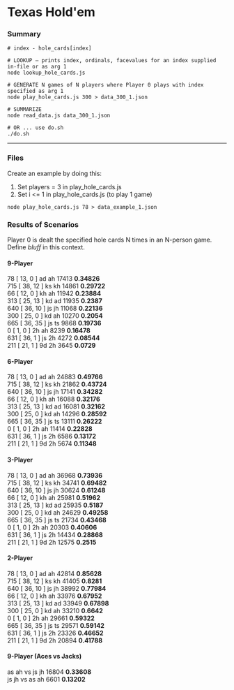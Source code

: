 # Texas Hold'em
### Summary

```shell
# index - hole_cards[index]

# LOOKUP — prints index, ordinals, facevalues for an index supplied in-file or as arg 1
node lookup_hole_cards.js

# GENERATE N games of N players where Player 0 plays with index specified as arg 1
node play_hole_cards.js 300 > data_300_1.json

# SUMMARIZE
node read_data.js data_300_1.json

# OR ... use do.sh
./do.sh
```
---- 

### Files

Create an example by doing this:
1. Set players = 3 in play_hole_cards.js
2. Set i <= 1 in play_hole_cards.js (to play 1 game)
```
node play_hole_cards.js 78 > data_example_1.json
```

### Results of Scenarios
Player 0 is dealt the specified hole cards N times in an N-person game. Define *bluff* in this context.


#### 9-Player

78 [ 13, 0 ] ad ah	17413	**0.34826**<br />
715 [ 38, 12 ] ks kh	14861	**0.29722**<br />
66 [ 12, 0 ] kh ah	11942	**0.23884**<br />
313 [ 25, 13 ] kd ad	11935	**0.2387**<br />
640 [ 36, 10 ] js jh	11068	**0.22136**<br />
300 [ 25, 0 ] kd ah	10270	**0.2054**<br />
665 [ 36, 35 ] js ts	9868	**0.19736**<br />
0 [ 1, 0 ] 2h ah	8239	**0.16478**<br />
631 [ 36, 1 ] js 2h	4272	**0.08544**<br />
211 [ 21, 1 ] 9d 2h	3645	**0.0729**<br />

#### 6-Player

78 [ 13, 0 ] ad ah	24883	**0.49766**<br />
715 [ 38, 12 ] ks kh	21862	**0.43724**<br />
640 [ 36, 10 ] js jh	17141	**0.34282**<br />
66 [ 12, 0 ] kh ah	16088	**0.32176**<br />
313 [ 25, 13 ] kd ad	16081	**0.32162**<br />
300 [ 25, 0 ] kd ah	14296	**0.28592**<br />
665 [ 36, 35 ] js ts	13111	**0.26222**<br />
0 [ 1, 0 ] 2h ah	11414	**0.22828**<br />
631 [ 36, 1 ] js 2h	6586	**0.13172**<br />
211 [ 21, 1 ] 9d 2h	5674	**0.11348**<br />

#### 3-Player

78 [ 13, 0 ] ad ah	36968	**0.73936**<br />
715 [ 38, 12 ] ks kh	34741	**0.69482**<br />
640 [ 36, 10 ] js jh	30624	**0.61248**<br />
66 [ 12, 0 ] kh ah	25981	**0.51962**<br />
313 [ 25, 13 ] kd ad	25935	**0.5187**<br />
300 [ 25, 0 ] kd ah	24629	**0.49258**<br />
665 [ 36, 35 ] js ts	21734	**0.43468**<br />
0 [ 1, 0 ] 2h ah	20303	**0.40606**<br />
631 [ 36, 1 ] js 2h	14434	**0.28868**<br />
211 [ 21, 1 ] 9d 2h	12575	**0.2515**<br />

#### 2-Player

78 [ 13, 0 ] ad ah	42814	**0.85628**<br />
715 [ 38, 12 ] ks kh	41405	**0.8281**<br />
640 [ 36, 10 ] js jh	38992	**0.77984**<br />
66 [ 12, 0 ] kh ah	33976	**0.67952**<br />
313 [ 25, 13 ] kd ad	33949	**0.67898**<br />
300 [ 25, 0 ] kd ah	33210	**0.6642**<br />
0 [ 1, 0 ] 2h ah	29661	**0.59322**<br />
665 [ 36, 35 ] js ts	29571	**0.59142**<br />
631 [ 36, 1 ] js 2h	23326	**0.46652**<br />
211 [ 21, 1 ] 9d 2h	20894	**0.41788**<br />

#### 9-Player (Aces vs Jacks)

as ah vs js jh	16804	**0.33608**<br />
js jh vs as ah	6601	**0.13202**<br />